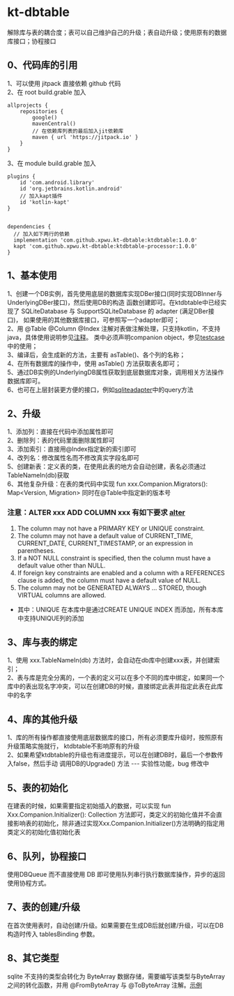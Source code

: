 # kt-dbtable

解除库与表的耦合度；表可以自己维护自己的升级；表自动升级；使用原有的数据库接口；协程接口

## 0、代码库的引用
1、可以使用 jitpack 直接依赖 github 代码   
2、在 root build.grable 加入 
```
allprojects {
	repositories {
		google()
		mavenCentral()
		// 在依赖库列表的最后加入jit依赖库
		maven { url 'https://jitpack.io' }
	}
}
```
3、在 module build.grable 加入
```
plugins {
	id 'com.android.library'
	id 'org.jetbrains.kotlin.android'
	// 加入kapt插件
	id 'kotlin-kapt'
}


dependencies {
  // 加入如下两行的依赖
  implementation 'com.github.xpwu.kt-dbtable:ktdbtable:1.0.0'
  kapt 'com.github.xpwu.kt-dbtable:ktdbtable-processor:1.0.0'
}

```


## 1、基本使用  
1、创建一个DB实例，首先使用底层的数据库实现DBer接口(同时实现DBInner与UnderlyingDBer接口)，然后使用DB的构造
函数创建即可。在ktdbtable中已经实现了 SQLiteDatabase 与 SupportSQLiteDatabase 的 adapter (满足DBer接口)，
如果使用的其他数据库接口，可参照写一个adapter即可；   
2、用 @Table @Column @Index 注解对表做注解处理，只支持kotlin，不支持java，具体使用说明参见[注释](ktdbtable-annotation%2Fsrc%2Fmain%2Fjava%2Fcom%2Fgithub%2Fxpwu%2Fktdbtble%2Fannotation%2Fannotation.kt)。
类中必须声明companion object，参见[testcase](ktdbtable%2Fsrc%2Ftest%2Fjava%2Fcom%2Fgithub%2Fxpwu%2Fktdbtable%2Fuser.kt) 中的使用；   
3、编译后，会生成新的方法，主要有 asTable()、各个列的名称；   
4、在所有数据库的操作中，使用 asTable() 方法获取表名即可；   
5、通过DB实例的UnderlyingDB属性获取到底层数据库对象，调用相关方法操作数据库即可。  
6、也可在上层封装更方便的接口，例如[sqliteadapter](ktdbtable%2Fsrc%2Fmain%2Fjava%2Fcom%2Fgithub%2Fxpwu%2Fktdbtable%2Fsqliteadapter.kt)中的query方法

## 2、升级   
1、添加列：直接在代码中添加属性即可  
2、删除列：表的代码里面删除属性即可   
3、添加索引：直接用@Index指定新的索引即可   
4、改列名：修改属性名而不修改真实字段名即可  
5、创建新表：定义表的类，在使用此表的地方会自动创建，表名必须通过TableNameIn(db)获取   
6、其他复杂升级：在表的类代码中实现 fun xxx.Companion.Migrators(): Map<Version, Migration>
同时在@Table中指定新的版本号  
### 注意：ALTER xxx ADD COLUMN xxx 有如下要求 [alter](https://www.sqlite.org/lang_altertable.html)
1. The column may not have a PRIMARY KEY or UNIQUE constraint.
2. The column may not have a default value of CURRENT_TIME, CURRENT_DATE, CURRENT_TIMESTAMP, or an expression in parentheses.
3. If a NOT NULL constraint is specified, then the column must have a default value other than NULL.
4. If foreign key constraints are enabled and a column with a REFERENCES clause is added, the column must have a default value of NULL.
5. The column may not be GENERATED ALWAYS ... STORED, though VIRTUAL columns are allowed.
* 其中：UNIQUE 在本库中是通过CREATE UNIQUE INDEX 而添加，所有本库中支持UNIQUE列的添加


## 3、库与表的绑定  
1、使用 xxx.TableNameIn(db) 方法时，会自动在db库中创建xxx表，并创建索引；   
2、表与库是完全分离的，一个表的定义可以在多个不同的库中绑定，如果同一个
库中的表出现名字冲突，可以在创建DB的时候，直接绑定此表并指定此表在此库中的名字


## 4、库的其他升级  
1、库的所有操作都直接使用底层数据库的接口，所有必须要库升级时，按照原有升级策略实施就行，
ktdbtable不影响原有的升级   
2、如果希望ktdbtable的升级也有进度提示，可以在创建DB时，最后一个参数传入false，然后手动
调用DB的Upgrade() 方法 --- 实验性功能，bug 修改中

## 5、表的初始化
在建表的时候，如果需要指定初始插入的数据，可以实现 fun Xxx.Companion.Initializer(): Collection<Xxx>
方法即可，类定义的初始化值并不会直接影响表的初始化，除非通过实现Xxx.Companion.Initializer()方法明确的指定用
类定义的初始化值初始化表

## 6、队列，协程接口
使用DBQueue 而不直接使用 DB 即可使用队列串行执行数据库操作，异步的返回使用协程方式。

## 7、表的创建/升级    
在首次使用表时，自动创建/升级。如果需要在生成DB后就创建/升级，可以在DB构造时传入 tablesBinding 参数。    

## 8、其它类型   
sqlite 不支持的类型会转化为 ByteArray 数据存储，需要编写该类型与ByteArray之间的转化函数，并用 @FromByteArray
与 @ToByteArray 注解。[示例](ktdbtable%2Fsrc%2Ftest%2Fjava%2Fcom%2Fgithub%2Fxpwu%2Fktdbtable%2Ffromtobytearray.kt)

